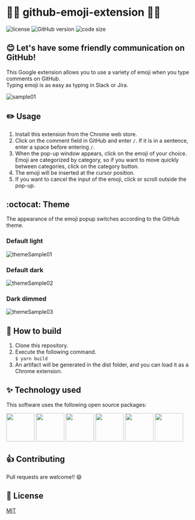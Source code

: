 # :tada::tada: github-emoji-extension :tada::tada:
![license](https://img.shields.io/github/license/kshida/github-emoji-extension)
![GitHub version](https://badge.fury.io/gh/kshida%2Fgithub-emoji-extension.svg)
![code size](https://img.shields.io/github/languages/code-size/kshida/github-emoji-extension)

## :blush: Let's have some friendly communication on GitHub!
This Google extension allows you to use a variety of emoji when you type comments on GitHub.  
Typing emoji is as easy as typing in Slack or Jira.

![sample01](https://user-images.githubusercontent.com/34312716/124481266-0f5d0080-dde3-11eb-9881-a5fc892cb346.png)

## :pencil2: Usage
1. Install this extension from the Chrome web store.
2. Click on the comment field in GitHub and enter `/`. If it is in a sentence, enter a space before entering `/`.
3. When the pop-up window appears, click on the emoji of your choice. Emoji are categorized by category, so if you want to move quickly between categories, click on the category button.
4. The emoji will be inserted at the cursor position.
5. If you want to cancel the input of the emoji, click or scroll outside the pop-up.

## :octocat: Theme
The appearance of the emoji popup switches according to the GitHub theme.

### Default light
![themeSample01](https://user-images.githubusercontent.com/34312716/124487255-72ea2c80-dde9-11eb-9c91-cbb3b62d469f.png)

### Default dark
![themeSample02](https://user-images.githubusercontent.com/34312716/124485775-dd01d200-dde7-11eb-9733-36fb725c6be5.png)

### Dark dimmed
![themeSample03](https://user-images.githubusercontent.com/34312716/124485942-09b5e980-dde8-11eb-8a6f-5e44d5dd534f.png)

## :wrench: How to build
1. Clone this repository.
2. Execute the following command.  
`$ yarn build`
3. An artifact will be generated in the dist folder, and you can load it as a Chrome extension.

## :sparkles: Technology used
This software uses the following open source packages:
<p align="left">
  <a href="https://reactjs.org/"><img src="https://raw.githubusercontent.com/facebook/react/cae635054e17a6f107a39d328649137b83f25972/fixtures/dom/public/react-logo.svg" height="75px;" /></a>
  <a href="https://www.typescriptlang.org/"><img src="https://user-images.githubusercontent.com/34312716/124487886-2eab5c00-ddea-11eb-9209-b3744f5d9444.png" height="75px;" /></a>
  <a href="https://material-ui.com/"><img src="https://material-ui.com/static/logo_raw.svg" height="75px;" /></a>
  <a href="https://github.com/sindresorhus/ky"><img src="https://github.com/sindresorhus/ky/blob/main/media/logo.svg" height="75px;" /></a>
  <a href="https://webpack.js.org/"><img src="https://github.com/webpack/media/blob/master/logo/icon-square-big.png?raw=true" height="75px;" /></a>
  <a href="https://prettier.io/"><img src="https://github.com/prettier/prettier-logo/blob/master/images/prettier-banner-dark.png" height="75px;" /></a>
</p>

## :+1: Contributing
Pull requests are welcome!! 😄

## :page_facing_up: License
[MIT](https://github.com/kshida/github-emoji-extension/blob/main/LICENSE)

